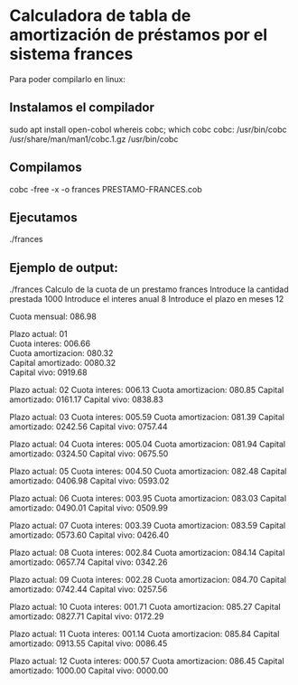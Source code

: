 # Calculadora de tabla de amortización de préstamos por el sistema frances

Para poder compilarlo en linux:

## Instalamos el compilador
sudo apt install open-cobol
whereis cobc; which cobc
cobc: /usr/bin/cobc /usr/share/man/man1/cobc.1.gz
/usr/bin/cobc

## Compilamos
cobc -free -x -o frances PRESTAMO-FRANCES.cob

## Ejecutamos
./frances

## Ejemplo de output:

./frances
Calculo de la cuota de un prestamo frances
Introduce la cantidad prestada
1000
Introduce el interes anual
8
Introduce el plazo en meses
12

Cuota mensual: 086.98

Plazo actual: 01 <br>
Cuota interes: 006.66 <br>
Cuota amortizacion: 080.32 <br>
Capital amortizado: 0080.32 <br>
Capital vivo: 0919.68 <br>

Plazo actual: 02
Cuota interes: 006.13
Cuota amortizacion: 080.85
Capital amortizado: 0161.17
Capital vivo: 0838.83

Plazo actual: 03
Cuota interes: 005.59
Cuota amortizacion: 081.39
Capital amortizado: 0242.56
Capital vivo: 0757.44

Plazo actual: 04
Cuota interes: 005.04
Cuota amortizacion: 081.94
Capital amortizado: 0324.50
Capital vivo: 0675.50

Plazo actual: 05
Cuota interes: 004.50
Cuota amortizacion: 082.48
Capital amortizado: 0406.98
Capital vivo: 0593.02

Plazo actual: 06
Cuota interes: 003.95
Cuota amortizacion: 083.03
Capital amortizado: 0490.01
Capital vivo: 0509.99

Plazo actual: 07
Cuota interes: 003.39
Cuota amortizacion: 083.59
Capital amortizado: 0573.60
Capital vivo: 0426.40

Plazo actual: 08
Cuota interes: 002.84
Cuota amortizacion: 084.14
Capital amortizado: 0657.74
Capital vivo: 0342.26

Plazo actual: 09
Cuota interes: 002.28
Cuota amortizacion: 084.70
Capital amortizado: 0742.44
Capital vivo: 0257.56

Plazo actual: 10
Cuota interes: 001.71
Cuota amortizacion: 085.27
Capital amortizado: 0827.71
Capital vivo: 0172.29

Plazo actual: 11
Cuota interes: 001.14
Cuota amortizacion: 085.84
Capital amortizado: 0913.55
Capital vivo: 0086.45

Plazo actual: 12
Cuota interes: 000.57
Cuota amortizacion: 086.45
Capital amortizado: 1000.00
Capital vivo: 0000.00

